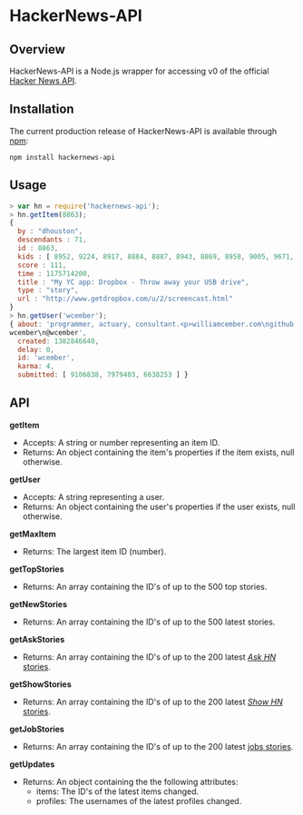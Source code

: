 # HackerNews-API #

## Overview ##
HackerNews-API is a Node.js wrapper for accessing v0 of the official [Hacker News API](https://github.com/HackerNews/API).

## Installation ##

The current production release of HackerNews-API is available through [npm](https://www.npmjs.com/package/hackernews-api):

```
npm install hackernews-api
```

## Usage ##
```javascript
> var hn = require('hackernews-api');
> hn.getItem(8863);
{
  by : "dhouston",
  descendants : 71,
  id : 8863,
  kids : [ 8952, 9224, 8917, 8884, 8887, 8943, 8869, 8958, 9005, 9671, 8940, 9067, 8908, 9055, 8865, 8881, 8872, 8873, 8955, 10403, 8903, 8928, 9125, 8998, 8901, 8902, 8907, 8894, 8878, 8870, 8980, 8934, 8876 ],
  score : 111,
  time : 1175714200,
  title : "My YC app: Dropbox - Throw away your USB drive",
  type : "story",
  url : "http://www.getdropbox.com/u/2/screencast.html"
}
> hn.getUser('wcember');
{ about: 'programmer, actuary, consultant.<p>williamcember.com\ngithub.com&#x2F;
wcember\n@wcember',
  created: 1382846640,
  delay: 0,
  id: 'wcember',
  karma: 4,
  submitted: [ 9106838, 7979403, 6638253 ] }
```

## API ##

**getItem**
* Accepts: A string or number representing an item ID.
* Returns: An object containing the item's properties if the item exists, null otherwise.

**getUser**
* Accepts: A string representing a user.
* Returns: An object containing the user's properties if the user exists, null otherwise.

**getMaxItem**
* Returns: The largest item ID (number).

**getTopStories**
* Returns: An array containing the ID's of up to the 500 top stories.

**getNewStories**
* Returns: An array containing the ID's of up to the 500 latest stories.

**getAskStories**
* Returns: An array containing the ID's of up to the 200 latest [*Ask HN* stories](https://news.ycombinator.com/ask).


**getShowStories**
* Returns: An array containing the ID's of up to the 200 latest [*Show HN* stories](https://news.ycombinator.com/show).

**getJobStories**
* Returns: An array containing the ID's of up to the 200 latest [jobs stories](https://news.ycombinator.com/jobs).

**getUpdates**
* Returns: An object containing the the following attributes:
  * items: The ID's of the latest items changed.
  * profiles: The usernames of the latest profiles changed.

